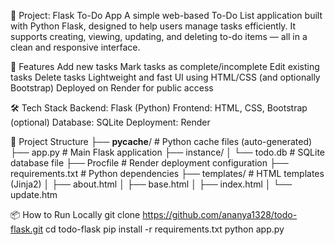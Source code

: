📌 Project: Flask To-Do App
A simple web-based To-Do List application built with Python Flask, designed to help users manage tasks efficiently. It supports creating, viewing, updating, and deleting to-do items — all in a clean and responsive interface.

🚀 Features
Add new tasks
Mark tasks as complete/incomplete
Edit existing tasks
Delete tasks
Lightweight and fast UI using HTML/CSS (and optionally Bootstrap)
Deployed on Render for public access

🛠️ Tech Stack
Backend: Flask (Python)
Frontend: HTML, CSS, Bootstrap (optional)
Database: SQLite
Deployment: Render

📂 Project Structure
├── __pycache__/            # Python cache files (auto-generated)
├── app.py                  # Main Flask application
├── instance/
│   └── todo.db             # SQLite database file
├── Procfile                # Render deployment configuration
├── requirements.txt        # Python dependencies
├── templates/              # HTML templates (Jinja2)
│   ├── about.html
│   ├── base.html
│   ├── index.html
│   └── update.htm


📦 How to Run Locally
git clone https://github.com/ananya1328/todo-flask.git
cd todo-flask
pip install -r requirements.txt
python app.py
